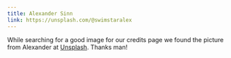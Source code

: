 ```yaml
---
title: Alexander Sinn
link: https://unsplash.com/@swimstaralex
---
```

While searching for a good image for our credits page we found the picture from Alexander at <a href="https://unsplash.com" target="_blank" class="font-extrabold hover:text-smalt-blue-500">Unsplash</a>. Thanks man!